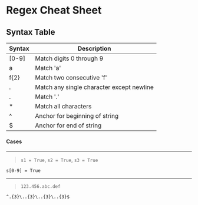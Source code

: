 # Regex Cheat Sheet

## Syntax Table
| Syntax | Description |
|---|---|
| [0-9] | Match digits 0 through 9 |
| a | Match 'a' |
| f{2} | Match two consecutive 'f' |
| . | Match any single character except newline |
| \. | Match '.' |
| * | Match all characters |
| ^ | Anchor for beginning of string |
| $ | Anchor for end of string |

#### Cases
----
> `s1 = True`, `s2 = True`, `s3 = True`
```regex
s[0-9] = True
```

----
> `123.456.abc.def`
```regex
^.{3}\..{3}\..{3}\..{3}$
```


